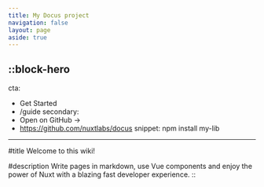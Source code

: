 ```yaml
---
title: My Docus project
navigation: false
layout: page
aside: true
---
```


::block-hero
---
cta:
  - Get Started
  - /guide
secondary:
  - Open on GitHub →
  - https://github.com/nuxtlabs/docus
snippet: npm install my-lib
---

#title
Welcome to this wiki!

#description
Write pages in markdown, use Vue components and enjoy the power of Nuxt with a blazing fast developer experience.
::

